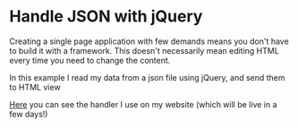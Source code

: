 <html lang="en">
  <head>
    <meta charset="utf-8">
    <meta http-equiv="X-UA-Compatible" content="IE=edge">
    <meta name="viewport" content="width=device-width, initial-scale=1">
  </head>
  <body>
  	<h1>Handle JSON with jQuery</h1>
  	<p>
      Creating a single page application with few demands means you don't have to build it with a framework. This doesn't necessarily mean editing HTML every time you need to change the content. 
  	</p>
  	<p>
      In this example I read my data from a json file using jQuery, and send them to HTML view
  	</p>
    <p>
      <a href="https://github.com/irinikp/JS-playground/blob/master/json_jquery/js/json_handler_irinikp.js">Here</a> you can see the handler I use on my website (which will be live in a few days!)
    </p>
  </body>
</html>